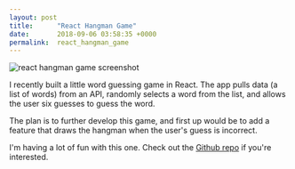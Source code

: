 ```yaml
---
layout: post
title:      "React Hangman Game"
date:       2018-09-06 03:58:35 +0000
permalink:  react_hangman_game
---
```



![react hangman game screenshot](https://i.imgur.com/GFPrroj.png)

I recently built a little word guessing game in React. The app pulls data (a list of words) from an API, randomly selects a word from the list, and allows the user six guesses to guess the word.

The plan is to further develop this game, and first up would be to add a feature that draws the hangman when the user's guess is incorrect.

I'm having a lot of fun with this one. Check out the [Github repo](https://github.com/aut0maat10/hangman) if you're interested.
